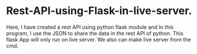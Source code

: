 # Rest-API-using-Flask-in-live-server.
Here, I have created a rest API using python flask module and In this program, I use the JSON to share the data in the rest API of python. This flask App will only run on live server. We also can make live server from the cmd.
